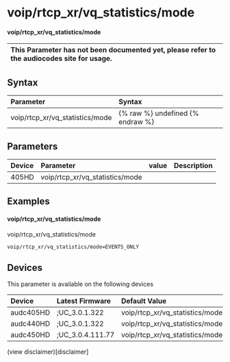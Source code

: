 ﻿---
description: voip/rtcp_xr/vq_statistics/mode
search: false
---

# voip/rtcp_xr/vq_statistics/mode

#### voip/rtcp_xr/vq_statistics/mode


| This Parameter has not been documented yet, please refer to the audiocodes site for usage.  |
| :--- |

## Syntax
| Parameter | Syntax |
| :--- | :--- |
|voip/rtcp_xr/vq_statistics/mode | {% raw %} undefined {% endraw %} |

## Parameters
|Device|Parameter|value|Description|
|:---|:---|:---|:---|
| 405HD | voip/rtcp_xr/vq_statistics/mode |  |  |

## Examples
#### voip/rtcp_xr/vq_statistics/mode

voip/rtcp_xr/vq_statistics/mode

```
voip/rtcp_xr/vq_statistics/mode=EVENTS_ONLY
```

## Devices
This parameter is available on the following devices

| Device | Latest Firmware | Default Value |
|:---|:---|:---|
| audc405HD | ;UC_3.0.1.322 | voip/rtcp_xr/vq_statistics/mode=EVENTS_ONLY 
| audc440HD | ;UC_3.0.1.322 | voip/rtcp_xr/vq_statistics/mode=EVENTS_ONLY 
| audc450HD | ;UC_3.0.4.111.77 | voip/rtcp_xr/vq_statistics/mode=EVENTS_ONLY 

(view disclaimer)[disclaimer]
